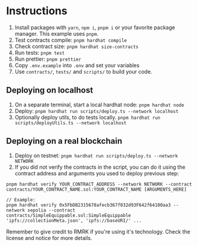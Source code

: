 # Instructions

1. Install packages with `yarn`, `npm i`, `pnpm i` or your favorite package manager. This example uses `pnpm`.
2. Test contracts compile: `pnpm hardhat compile`
3. Check contract size: `pnpm hardhat size-contracts`
4. Run tests: `pnpm test`
5. Run prettier: `pnpm prettier`
6. Copy `.env.example` into `.env` and set your variables
7. Use `contracts/`, `tests/` and `scripts/` to build your code.

## Deploying on localhost

1. On a separate terminal, start a local hardhat node: `pnpm hardhat node`
2. Deploy: `pnpm hardhat run scripts/deploy.ts --network localhost`
3. Optionally deploy utils, to do tests locally. `pnpm hardhat run scripts/deployUtils.ts --network localhost`

## Deploying on a real blockchain

1. Deploy on testnet: `pnpm hardhat run scripts/deploy.ts --network NETWORK`
2. If you did not verify the contracts in the script, you can do it using the contract address and arguments you used to deploy previous step:

```
pnpm hardhat verify YOUR_CONTRACT_ADDRESS --network NETWORK --contract contracts/YOUR_CONTRACT_NAME.sol:YOUR_CONTRACT_NAME [ARGUMENTS_HERE]

// Example:
pnpm hardhat verify 0x5FbDB2315678afecb367f032d93F642f64180aa3 --network sepolia --contract contracts/SimpleEquippable.sol:SimpleEquippable 'ipfs://collectionMeta.json', 'ipfs://baseURI/' ...
```

Remember to give credit to RMRK if you're using it's technology. Check the license and notice for more details.

